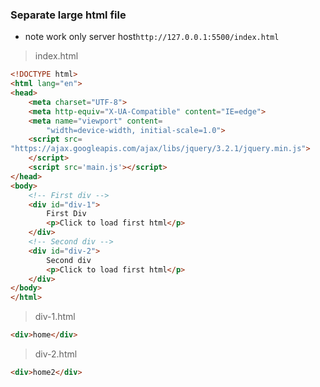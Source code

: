 ### Separate large html file 
- note work only server host`http://127.0.0.1:5500/index.html`
> index.html
```html
<!DOCTYPE html>
<html lang="en">
<head>
	<meta charset="UTF-8">
	<meta http-equiv="X-UA-Compatible" content="IE=edge">
	<meta name="viewport" content=
		"width=device-width, initial-scale=1.0">
	<script src=
"https://ajax.googleapis.com/ajax/libs/jquery/3.2.1/jquery.min.js">
	</script>
    <script src='main.js'></script>
</head>
<body>
	<!-- First div -->
	<div id="div-1">
		First Div
		<p>Click to load first html</p>
	</div>
	<!-- Second div -->
	<div id="div-2">
		Second div
		<p>Click to load first html</p>
	</div>
</body>
</html>
```
> div-1.html
```html
<div>home</div>
```
> div-2.html
```html
<div>home2</div>
```
